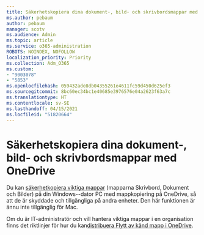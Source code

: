 ```yaml
---
title: Säkerhetskopiera dina dokument-, bild- och skrivbordsmappar med OneDrive
ms.author: pebaum
author: pebaum
manager: scotv
ms.audience: Admin
ms.topic: article
ms.service: o365-administration
ROBOTS: NOINDEX, NOFOLLOW
localization_priority: Priority
ms.collection: Adm_O365
ms.custom:
- "9003078"
- "5853"
ms.openlocfilehash: 059432ade8db04355261e4611fc59d450d625ef3
ms.sourcegitcommit: 8bc60ec34bc1e40685e3976576e04a2623f63a7c
ms.translationtype: HT
ms.contentlocale: sv-SE
ms.lasthandoff: 04/15/2021
ms.locfileid: "51820664"
---
```

# <a name="back-up-your-documents-pictures-and-desktop-folders-with-onedrive"></a>Säkerhetskopiera dina dokument-, bild- och skrivbordsmappar med OneDrive

Du kan [säkerhetkopiera viktiga mappar](https://support.office.com/article/d61a7930-a6fb-4b95-b28a-6552e77c3057)  (mapparna Skrivbord, Dokument och Bilder) på din Windows--dator PC med mappkopiering på OneDrive, så att de är skyddade och tillgängliga på andra enheter. Den här funktionen är ännu inte tillgänglig för Mac.  

Om du är IT-administratör och vill hantera viktiga mappar i en organisation finns det riktlinjer för hur du kan[distribuera Flytt av känd mapp i OneDrive](https://docs.microsoft.com/onedrive/redirect-known-folders).

